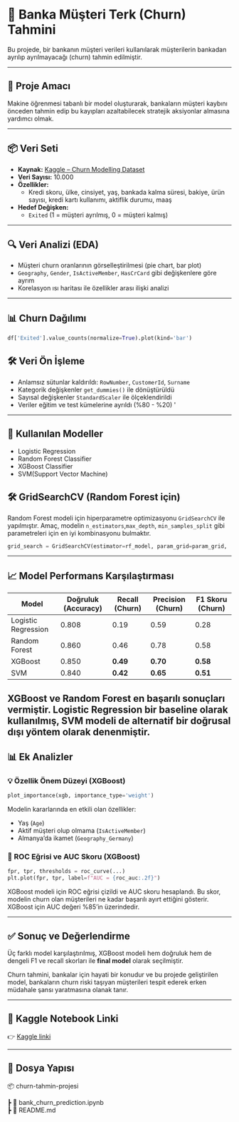 # 🏦 Banka Müşteri Terk (Churn) Tahmini

Bu projede, bir bankanın müşteri verileri kullanılarak müşterilerin bankadan ayrılıp ayrılmayacağı (churn) tahmin edilmiştir. 

---

## 🎯 Proje Amacı

Makine öğrenmesi tabanlı bir model oluşturarak, bankaların müşteri kaybını önceden tahmin edip bu kayıpları azaltabilecek stratejik aksiyonlar almasına yardımcı olmak.

---

## 📦 Veri Seti

- **Kaynak:** [Kaggle – Churn Modelling Dataset](https://www.kaggle.com/datasets/adammaus/predicting-churn-for-bank-customers)
- **Veri Sayısı:** 10.000
- **Özellikler:**
  - Kredi skoru, ülke, cinsiyet, yaş, bankada kalma süresi, bakiye, ürün sayısı, kredi kartı kullanımı, aktiflik durumu, maaş
- **Hedef Değişken:**
  - `Exited` (1 = müşteri ayrılmış, 0 = müşteri kalmış)

---

## 🔍 Veri Analizi (EDA)

- Müşteri churn oranlarının görselleştirilmesi (pie chart, bar plot)
- `Geography`, `Gender`, `IsActiveMember`, `HasCrCard` gibi değişkenlere göre ayrım
- Korelasyon ısı haritası ile özellikler arası ilişki analizi

---
## 📊 Churn Dağılımı

```python
df['Exited'].value_counts(normalize=True).plot(kind='bar')

```


## 🛠️ Veri Ön İşleme

- Anlamsız sütunlar kaldırıldı: `RowNumber`, `CustomerId`, `Surname`
- Kategorik değişkenler `get_dummies()` ile dönüştürüldü
- Sayısal değişkenler `StandardScaler` ile ölçeklendirildi
- Veriler eğitim ve test kümelerine ayrıldı (%80 - %20) '

---

## 🤖 Kullanılan Modeller

- Logistic Regression
- Random Forest Classifier
- XGBoost Classifier
- SVM(Support Vector Machine)

## 🛠️ GridSearchCV (Random Forest için)

Random Forest modeli için hiperparametre optimizasyonu `GridSearchCV` ile yapılmıştır. Amaç, modelin `n_estimators`,`max_depth`, `min_samples_split` gibi parametreleri için en iyi kombinasyonu bulmaktır.

```python
grid_search = GridSearchCV(estimator=rf_model, param_grid=param_grid, ...)
```

---

## 📈 Model Performans Karşılaştırması

| **Model**             | **Doğruluk (Accuracy)** | **Recall (Churn)** | **Precision (Churn)** | **F1 Skoru (Churn)** |
|-----------------------|--------------------------|---------------------|------------------------|------------------------|
| Logistic Regression   | 0.808                    | 0.19                | 0.59                   | 0.28                   |
| Random Forest         | 0.860                    | 0.46                | 0.78                   | 0.58                   |
| XGBoost    | 0.850                    | **0.49**            | **0.70**               | **0.58**   |
| SVM        | 0.840                    | **0.42**            | **0.65**               | **0.51**  |

XGBoost ve Random Forest en başarılı sonuçları vermiştir. Logistic Regression bir baseline olarak kullanılmış, SVM modeli de alternatif bir doğrusal dışı yöntem olarak denenmiştir.
---


## 📊 Ek Analizler

### 💡 Özellik Önem Düzeyi (XGBoost)

```python
plot_importance(xgb, importance_type='weight')

```
Modelin kararlarında en etkili olan özellikler:
- Yaş (`Age`)
- Aktif müşteri olup olmama (`IsActiveMember`)
- Almanya’da ikamet (`Geography_Germany`)

### 📐 ROC Eğrisi ve AUC Skoru (XGBoost)

```python
fpr, tpr, thresholds = roc_curve(...)
plt.plot(fpr, tpr, label=f"AUC = {roc_auc:.2f}")
```
XGBoost modeli için ROC eğrisi çizildi ve AUC skoru hesaplandı. Bu skor, modelin churn olan müşterileri ne kadar başarılı ayırt ettiğini gösterir. XGBoost için AUC değeri %85’in üzerindedir.

---

## ✅ Sonuç ve Değerlendirme

Üç farklı model karşılaştırılmış, XGBoost modeli hem doğruluk hem de dengeli F1 ve recall skorları ile **final model** olarak seçilmiştir.

Churn tahmini, bankalar için hayati bir konudur ve bu projede geliştirilen model, bankaların churn riski taşıyan müşterileri tespit ederek erken müdahale şansı yaratmasına olanak tanır.

---

## 🔗 Kaggle Notebook Linki

👉 [Kaggle linki](https://www.kaggle.com/code/aeri88/bank-customer-churn-prediction)

---

## 📁 Dosya Yapısı

📦 churn-tahmin-projesi

┣ 📄 bank_churn_prediction.ipynb   
┣ 📄 README.md                     
        

